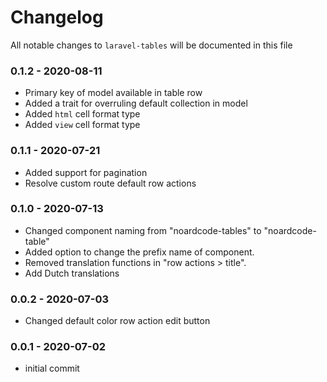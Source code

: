 # Changelog

All notable changes to `laravel-tables` will be documented in this file

### 0.1.2 - 2020-08-11
- Primary key of model available in table row
- Added a trait for overruling default collection in model
- Added `html` cell format type
- Added `view` cell format type

### 0.1.1 - 2020-07-21
- Added support for pagination
- Resolve custom route default row actions

### 0.1.0 - 2020-07-13
- Changed component naming from "noardcode-tables" to "noardcode-table"
- Added option to change the prefix name of component.
- Removed translation functions in "row actions > title".
- Add Dutch translations

### 0.0.2 - 2020-07-03
- Changed default color row action edit button

### 0.0.1 - 2020-07-02
- initial commit





